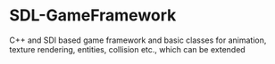 # SDL-GameFramework
C++ and SDl based game framework and basic classes for animation, texture rendering, entities, collision etc., which can be extended
